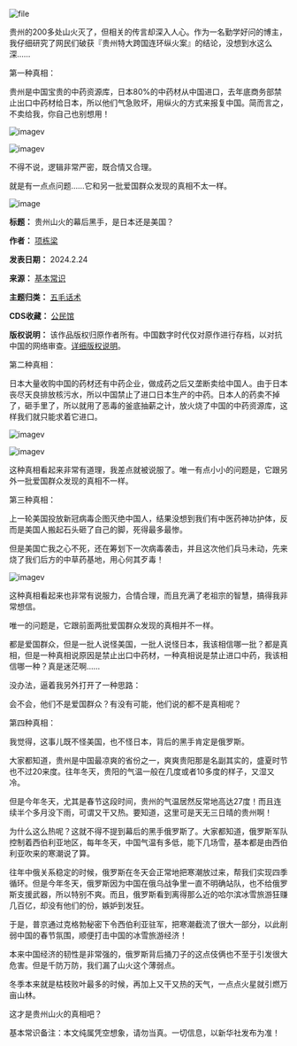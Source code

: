 ![file](https://chinadigitaltimes.net/chinese/files/2024/02/image-1708773749330.png)


贵州的200多处山火灭了，但相关的传言却深入人心。作为一名勤学好问的博主，我仔细研究了网民们破获『贵州特大跨国连环纵火案』的结论，没想到水这么深……


第一种真相：


贵州是中国宝贵的中药资源库，日本80%的中药材从中国进口，去年底商务部禁止出口中药材给日本，所以他们气急败坏，用纵火的方式来报复中国。简而言之，不卖给我，你自己也别想用！


![imagev](https://chinadigitaltimes.net/chinese/files/2024/02/post-705341-65d9d3a2b4aa9.)


![imagev](https://chinadigitaltimes.net/chinese/files/2024/02/post-705341-65d9d3a2c0856.)


不得不说，逻辑非常严密，既合情又合理。


就是有一点点问题……它和另一批爱国群众发现的真相不太一样。


![image](https://chinadigitaltimes.net/chinese/files/2024/02/post-705341-65d9d3a2c9c88.)




**标题：** 贵州山火的幕后黑手，是日本还是美国？  

**作者：** [项栋梁](https://chinadigitaltimes.net/space/基本常识)  

**发表日期：** 2024.2.24  

**来源：** [基本常识](https://web.archive.org/web/https://mp.weixin.qq.com/s/Lo2b8sacfKVbT-um5VYiuw)  

**主题归类：** [五毛话术](https://chinadigitaltimes.net/space/五毛话术)  

**CDS收藏：** [公民馆](https://chinadigitaltimes.net/space/%E5%85%AC%E6%B0%91%E9%A6%86)  

**版权说明：** 该作品版权归原作者所有。中国数字时代仅对原作进行存档，以对抗中国的网络审查。[详细版权说明](https://chinadigitaltimes.net/chinese/copyright)。


第二种真相：


日本大量收购中国的药材还有中药企业，做成药之后又垄断卖给中国人。由于日本丧尽天良排放核污水，所以中国禁止了进口日本生产的中药。日本人的药卖不掉了，砸手里了，所以就用了恶毒的釜底抽薪之计，放火烧了中国的中药资源库，这样我们就只能求着它进口。


![imagev](https://chinadigitaltimes.net/chinese/files/2024/02/post-705341-65d9d3a2d1ffd.)


![imagev](https://chinadigitaltimes.net/chinese/files/2024/02/post-705341-65d9d3a2ddd7c.)


这种真相看起来非常有道理，我差点就被说服了。唯一有点小小的问题是，它跟另外一批爱国群众发现的真相不一样。


第三种真相：


上一轮美国投放新冠病毒企图灭绝中国人，结果没想到我们有中医药神功护体，反而是美国人搬起石头砸了自己的脚，死得最多最惨。


但是美国亡我之心不死，还在筹划下一次病毒袭击，并且这次他们兵马未动，先来烧了我们后方的中草药基地，用心何其歹毒！


![imagev](https://chinadigitaltimes.net/chinese/files/2024/02/post-705341-65d9d3a2e7c39.)


这种真相看起来也非常有说服力，合情合理，而且充满了老祖宗的智慧，搞得我非常想信。


唯一的问题是，它跟前面两批爱国群众发现的真相并不一样。


都是爱国群众，但是一批人说怪美国，一批人说怪日本，我该相信哪一批？都是真相，但是一种真相说原因是禁止出口中药材，一种真相说是禁止进口中药，我该相信哪一种？真是迷茫啊……


没办法，逼着我另外打开了一种思路：


会不会，他们不是爱国群众？有没有可能，他们说的都不是真相呢？


第四种真相：


我觉得，这事儿既不怪美国，也不怪日本，背后的黑手肯定是俄罗斯。


大家都知道，贵州是中国最凉爽的省份之一，爽爽贵阳那是名副其实的，盛夏时节也不过20来度。往年冬天，贵阳的气温一般在几度或者10多度的样子，又湿又冷。


但是今年冬天，尤其是春节这段时间，贵州的气温居然反常地高达27度！而且连续半个多月没下雨，可谓又干又热。要知道，这里可是天无三日晴的贵州啊！


为什么这么热呢？这就不得不提到幕后的黑手俄罗斯了。大家都知道，俄罗斯军队控制着西伯利亚地区，每年冬天，中国气温有多低，能下几场雪，基本都是由西伯利亚吹来的寒潮说了算。


往年中俄关系稳定的时候，俄罗斯在冬天会正常地把寒潮放过来，帮我们实现四季循环。但是今年冬天，俄罗斯因为中国在俄乌战争里一直不明确站队，也不给俄罗斯支援武器，所以特别不爽。而且，俄罗斯看到离得那么近的哈尔滨冰雪旅游狂赚几百亿，却没有他们的份，嫉妒到发狂。


于是，普京通过克格勃秘密下令西伯利亚驻军，把寒潮截流了很大一部分，以此削弱中国的春节氛围，顺便打击中国的冰雪旅游经济！


本来中国经济的韧性是非常强的，俄罗斯背后捅刀子的这点伎俩也不至于引发很大危害。但是千防万防，我们漏了山火这个薄弱点。


冬季本来就是枯枝败叶最多的时候，再加上又干又热的天气，一点点火星就引燃万亩山林。


这才是贵州山火的真相吧？


基本常识备注：本文纯属凭空想象，请勿当真。一切信息，以新华社发布为准！

